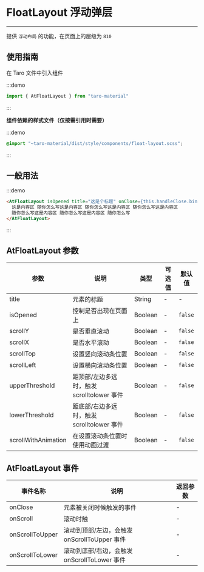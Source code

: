 # FloatLayout 浮动弹层

---

提供 `浮动布局` 的功能，在页面上的层级为 `810`

## 使用指南

在 Taro 文件中引入组件

:::demo
```js
import { AtFloatLayout } from "taro-material"
```
:::

**组件依赖的样式文件（仅按需引用时需要）**

:::demo
```scss
@import "~taro-material/dist/style/components/float-layout.scss";
```
:::

## 一般用法

:::demo

```html
<AtFloatLayout isOpened title="这是个标题" onClose={this.handleClose.bind(this)}>
  这是内容区 随你怎么写这是内容区 随你怎么写这是内容区 随你怎么写这是内容区
  随你怎么写这是内容区 随你怎么写这是内容区 随你怎么写
</AtFloatLayout>
```

:::

## AtFloatLayout 参数

| 参数                | 说明                                       | 类型    | 可选值 | 默认值  |
| ------------------- | ------------------------------------------ | ------- | ------ | ------- |
| title               | 元素的标题                                 | String  | -      | -       |
| isOpened            | 控制是否出现在页面上                       | Boolean | -      | `false` |
| scrollY             | 是否垂直滚动                               | Boolean | -      | `false` |
| scrollX             | 是否水平滚动                               | Boolean | -      | `false` |
| scrollTop           | 设置竖向滚动条位置                         | Boolean | -      | `false` |
| scrollLeft          | 设置横向滚动条位置                         | Boolean | -      | `false` |
| upperThreshold      | 距顶部/左边多远时，触发 scrolltolower 事件 | Boolean | -      | `false` |
| lowerThreshold      | 距底部/右边多远时，触发 scrolltolower 事件 | Boolean | -      | `false` |
| scrollWithAnimation | 在设置滚动条位置时使用动画过渡             | Boolean | -      | `false` |

## AtFloatLayout 事件

| 事件名称        | 说明                                         | 返回参数 |
| --------------- | -------------------------------------------- | -------- |
| onClose         | 元素被关闭时候触发的事件                     | -        |
| onScroll        | 滚动时触                                     | -        |
| onScrollToUpper | 滚动到顶部/左边，会触发 onScrollToUpper 事件 | -        |
| onScrollToLower | 滚动到底部/右边，会触发 onScrollToLower 事件 | -        |
